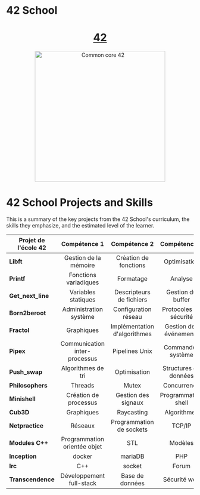# 42 School

<h1 align="center">
	<a href="https://42.fr/en/homepage/"> 42</a>
</h1>

<p align="center">
  <img src="https://42perpignan.fr/wp-content/uploads/2022/05/42-Perpignan-white500x170.png" alt="Common core 42" width="350"/>
</p>

# 42 School Projects and Skills

This is a summary of the key projects from the 42 School's curriculum, the skills they emphasize, and the estimated level of the learner.

| Projet de l'école 42 | Compétence 1 | Compétence 2 | Compétence 3 | Niveau | Note |
| --- | :---: | :---: | :---: | :---: | --- |
| **Libft** | Gestion de la mémoire | Création de fonctions | Optimisation | Débutant | 125 |
| **Printf** | Fonctions variadiques | Formatage | Analyse | Débutant | 100 |
| **Get_next_line** | Variables statiques | Descripteurs de fichiers | Gestion du buffer | Débutant | 125 |
| **Born2beroot** | Administration système | Configuration réseau | Protocoles de sécurité | Débutant | 110 |
| **Fractol** | Graphiques | Implémentation d'algorithmes | Gestion des événements | Intermédiaire | 125 |
| **Pipex** | Communication inter-processus | Pipelines Unix | Commandes système | Intermédiaire | 125 |
| **Push_swap** | Algorithmes de tri | Optimisation | Structures de données | Intermédiaire | 125 |
| **Philosophers** | Threads | Mutex | Concurrence | Intermédiaire | 100 |
| **Minishell** | Création de processus | Gestion des signaux | Programmation shell | Intermédiaire | 101 |
| **Cub3D** | Graphiques | Raycasting | Algorithmes | Intermédiaire | 125 |
| **Netpractice** | Réseaux | Programmation de sockets | TCP/IP | Intermédiaire | 100 |
| **Modules C++** | Programmation orientée objet | STL | Modèles | Senior |  |
| **Inception** | docker | mariaDB | PHP | Senior | |
| **Irc** | C++ | socket | Forum | Senior | |
| **Transcendence** | Développement full-stack | Base de données | Sécurité web | Senior |  |
